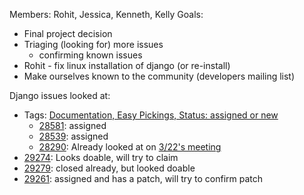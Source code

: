 Members: Rohit, Jessica, Kenneth, Kelly
Goals:
 - Final project decision
 - Triaging (looking for) more issues
 	- confirming known issues
 - Rohit - fix linux installation of django (or re-install)
 - Make ourselves known to the community (developers mailing list)

Django issues looked at:
- Tags: [Documentation, Easy Pickings, Status: assigned or new](https://code.djangoproject.com/query?status=assigned&status=new&component=Documentation&easy=1&col=id&col=summary&col=status&col=component&col=owner&col=type&order=priority)
  - [28581](https://code.djangoproject.com/ticket/28581): assigned
  - [28539](https://code.djangoproject.com/ticket/28539): assigned
  - [28290](https://code.djangoproject.com/ticket/28290): Already looked at on [3/22's meeting](https://github.com/nyu-ossd-s18/django-team/blob/master/minutes/minutes-2018-03-22.md)
- [29274](https://code.djangoproject.com/ticket/29274): Looks doable, will try to claim
- [29279](https://code.djangoproject.com/ticket/29279): closed already, but looked doable
- [29261](https://code.djangoproject.com/ticket/29261): assigned and has a patch, will try to confirm patch
